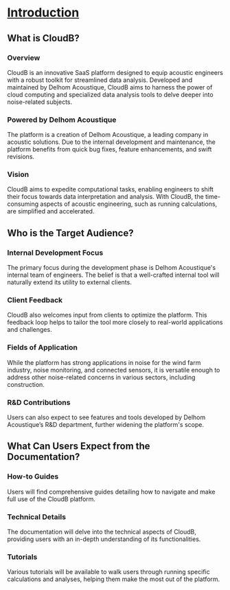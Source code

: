 # [Introduction](introduction.md)

## What is CloudB?

### Overview
CloudB is an innovative SaaS platform designed to equip acoustic engineers with a robust toolkit for streamlined data analysis. Developed and maintained by Delhom Acoustique, CloudB aims to harness the power of cloud computing and specialized data analysis tools to delve deeper into noise-related subjects. 

### Powered by Delhom Acoustique
The platform is a creation of Delhom Acoustique, a leading company in acoustic solutions. Due to the internal development and maintenance, the platform benefits from quick bug fixes, feature enhancements, and swift revisions.

### Vision
CloudB aims to expedite computational tasks, enabling engineers to shift their focus towards data interpretation and analysis. With CloudB, the time-consuming aspects of acoustic engineering, such as running calculations, are simplified and accelerated.

## Who is the Target Audience?

### Internal Development Focus
The primary focus during the development phase is Delhom Acoustique's internal team of engineers. The belief is that a well-crafted internal tool will naturally extend its utility to external clients.

### Client Feedback
CloudB also welcomes input from clients to optimize the platform. This feedback loop helps to tailor the tool more closely to real-world applications and challenges.

### Fields of Application
While the platform has strong applications in noise for the wind farm industry, noise monitoring, and connected sensors, it is versatile enough to address other noise-related concerns in various sectors, including construction.

### R&D Contributions
Users can also expect to see features and tools developed by Delhom Acoustique’s R&D department, further widening the platform's scope.

## What Can Users Expect from the Documentation?

### How-to Guides
Users will find comprehensive guides detailing how to navigate and make full use of the CloudB platform.

### Technical Details
The documentation will delve into the technical aspects of CloudB, providing users with an in-depth understanding of its functionalities.

### Tutorials
Various tutorials will be available to walk users through running specific calculations and analyses, helping them make the most out of the platform.
